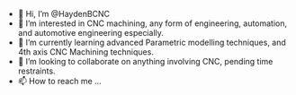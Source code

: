 - 👋 Hi, I’m @HaydenBCNC
- 👀 I’m interested in CNC machining, any form of engineering, automation, and automotive engineering especially.
- 🌱 I’m currently learning advanced Parametric modelling techniques, and 4th axis CNC Machining techniques.
- 💞️ I’m looking to collaborate on anything involving CNC, pending time restraints.
- 📫 How to reach me ...

<!---
HaydenBCNC/HaydenBCNC is a ✨ special ✨ repository because its `README.md` (this file) appears on your GitHub profile.
You can click the Preview link to take a look at your changes.
--->
